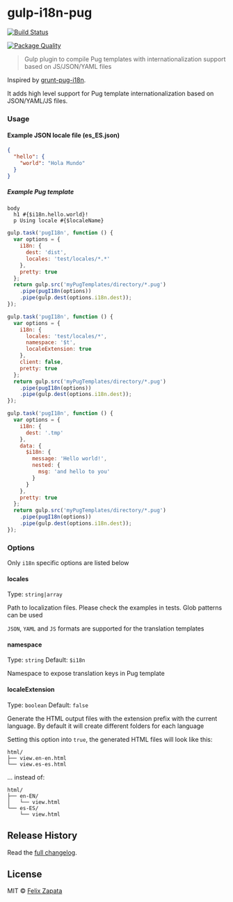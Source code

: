 # gulp-i18n-pug

[![Build Status](https://travis-ci.org/felixzapata/gulp-i18n-pug.png)](https://travis-ci.org/felixzapata/gulp-i18n-pug)

[![Package Quality](http://npm.packagequality.com/badge/gulp-i18n-pug.png)](http://packagequality.com/#?package=gulp-i18n-pug)

> Gulp plugin to compile Pug templates with internationalization support based on JS/JSON/YAML files

Inspired by [grunt-pug-i18n](https://github.com/AdesisNetlife/grunt-pug-i18n).

It adds high level support for Pug template internationalization based on JSON/YAML/JS files.

### Usage

#### Example JSON locale file (es_ES.json)
```json
{
  "hello": {
    "world": "Hola Mundo"
  }
}
```

##### Example Pug template
```pug
body
  h1 #{$i18n.hello.world}!
  p Using locale #{$localeName}
```

```javascript
gulp.task('pugI18n', function () {
  var options = {
    i18n: {
      dest: 'dist',
      locales: 'test/locales/*.*'
    },
    pretty: true
  };
  return gulp.src('myPugTemplates/directory/*.pug')
    .pipe(pugI18n(options))
    .pipe(gulp.dest(options.i18n.dest));
});
```

```javascript
gulp.task('pugI18n', function () {
  var options = {
    i18n: {
      locales: 'test/locales/*',
      namespace: '$t',
      localeExtension: true
    },
    client: false,
    pretty: true
  };
  return gulp.src('myPugTemplates/directory/*.pug')
    .pipe(pugI18n(options))
    .pipe(gulp.dest(options.i18n.dest));
});
```

```javascript
gulp.task('pugI18n', function () {
  var options = {
    i18n: {
      dest: '.tmp'
    },
    data: {
      $i18n: {
        message: 'Hello world!',
        nested: {
          msg: 'and hello to you'
        }
      }
    },
    pretty: true
  };
  return gulp.src('myPugTemplates/directory/*.pug')
    .pipe(pugI18n(options))
    .pipe(gulp.dest(options.i18n.dest));
});
```

### Options

Only `i18n` specific options are listed below


#### locales
Type: `string|array`

Path to localization files. Please check the examples in tests. Glob patterns can be used

`JSON`, `YAML` and `JS` formats are supported for the translation templates

#### namespace
Type: `string`
Default: `$i18n`

Namespace to expose translation keys in Pug template

#### localeExtension
Type: `boolean`
Default: `false`

Generate the HTML output files with the extension prefix with the current language.
By default it will create different folders for each language

Setting this option into `true`, the generated HTML files will look like this:
```
html/
├── view.en-en.html
└── view.es-es.html
```
... instead of:
```
html/
├── en-EN/
│   └── view.html
└── es-ES/
    └── view.html
```

## Release History

Read the [full changelog](CHANGELOG.md).

## License

MIT © [Felix Zapata](http://github.com/felixzapata)